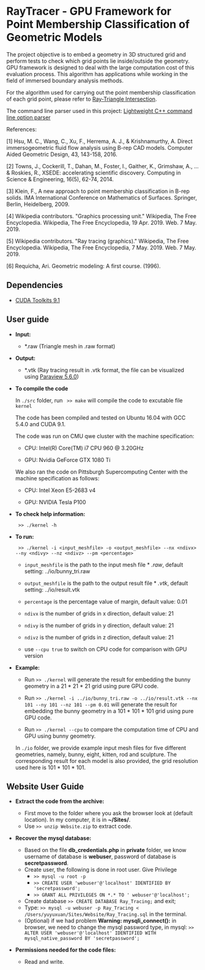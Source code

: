 # RayTracer - GPU Framework for Point Membership Classification of Geometric Models
The project objective is to embed a geometry in 3D structured grid and perform tests to check which grid points lie inside/outside the geometry. GPU framework is designed to deal with the large computation cost of this evaluation process. This algorithm has applications while working in the field of immersed boundary analysis methods.

For the algorithm used for carrying out the point membership classification of each grid point, please refer to [Ray-Triangle Intersection](https://www.scratchapixel.com/lessons/3d-basic-rendering/ray-tracing-rendering-a-triangle/ray-triangle-intersection-geometric-solution).

The command line parser used in this project: [Lightweight C++ command line option parser](https://github.com/jarro2783/cxxopts)

References:

[1] Hsu, M. C., Wang, C., Xu, F., Herrema, A. J., & Krishnamurthy, A. Direct immersogeometric fluid flow analysis using B-rep CAD models. Computer Aided Geometric Design, 43, 143-158, 2016.

[2] Towns, J., Cockerill, T., Dahan, M., Foster, I., Gaither, K., Grimshaw, A., ... & Roskies, R., XSEDE: accelerating scientific discovery. Computing in Science & Engineering, 16(5), 62-74, 2014.

[3]  Klein, F., A new approach to point membership classification in B-rep solids. IMA International Conference on Mathematics of Surfaces. Springer, Berlin, Heidelberg, 2009.

[4]  Wikipedia contributors. "Graphics processing unit." Wikipedia, The Free Encyclopedia. Wikipedia, The Free Encyclopedia, 19 Apr. 2019. Web. 7 May. 2019.

[5]  Wikipedia contributors. "Ray tracing (graphics)." Wikipedia, The Free Encyclopedia. Wikipedia, The Free Encyclopedia, 7 May. 2019. Web. 7 May. 2019.

[6] Requicha, Ari. Geometric modeling: A first course. (1996).

## Dependencies
* [CUDA Toolkits 9.1](https://developer.nvidia.com/accelerated-computing-toolkit)

## User guide

* **Input:**

    * *.raw (Triangle mesh in .raw format)

* **Output:**

    * *.vtk (Ray tracing result in .vtk format, the file can be visualized using [Paraview 5.6.0](https://www.paraview.org/))

* **To compile the code**

    In `./src` folder, run ` >> make` will compile the code to excutable file `kernel`

    The code has been compiled and tested on Ubuntu 16.04 with GCC 5.4.0 and CUDA 9.1.

    The code was run on CMU qwe cluster with the machine specification:

    * CPU: Intel(R) Core(TM) i7 CPU 960  @ 3.20GHz

    * GPU: Nvidia GeForce GTX 1080 Ti

    We also ran the code on Pittsburgh Supercomputing Center with the machine specification as follows:

    * CPU: Intel Xeon E5-2683 v4

    * GPU: NVIDIA Tesla P100

* **To check help information:**

   ` >> ./kernel -h`

* **To run:**

   ` >> ./kernel -i <input_meshfile> -o <output_meshfile> --nx <ndivx> --ny <ndivy> --nz <ndivz> --pm <percentage>`

   * `input_meshfile` is the path to the input mesh file * *.raw*, default setting: ../io/bunny_tri.raw

   * `output_meshfile` is the path to the output result file * *.vtk*, default setting: ../io/result.vtk

   * `percentage` is the percentage value of margin, default value: 0.01

   * `ndivx` is the number of grids in x direction, default value: 21

   * `ndivy` is the number of grids in y direction, default value: 21

   * `ndivz` is the number of grids in z direction, default value: 21

   * use `--cpu true` to switch on CPU code for comparison with GPU version

 * **Example:**

   * Run `>> ./kernel` will generate the result for embedding the bunny geometry in a 21 * 21 * 21 grid using pure GPU code.

   * Run `>> ./kernel -i ../io/bunny_tri.raw -o ../io/result.vtk --nx 101 --ny 101 --nz 101 --pm 0.01` will generate the result for embedding the bunny geometry in a 101 * 101 * 101 grid using pure GPU code.

   * Run `>> ./kernel --cpu` to compare the computation time of CPU and GPU using bunny geometry.



   In `./io` folder, we provide example input mesh files for five different geometries, namely, bunny, eight, kitten, rod and sculpture. The corresponding result for each model is also provided, the grid resolution used here is 101 * 101 * 101.


## Website User Guide

* **Extract the code from the archive:**
     * First move to the folder where you ask the browser look at (default location). In my computer, it is in **~/Sites/**.
     * Use `>> unzip Website.zip` to extract code.
* **Recover the mysql database:**
     * Based on the file **db_credentials.php** in **private** folder, we know username of database is **webuser**, password of database is **secretpassword**.
     * Create user, the following is done in root user. Give Privilege
       * `>> mysql -u root -p`
       * `>> CREATE USER 'webuser'@'localhost' IDENTIFIED BY 'secretpassword';`
       * `>> GRANT ALL PRIVILEGES ON *.* TO ' webuser'@'localhost';`
     * Create database `>> CREATE DATABASE Ray_Tracing;` and exit;
     * Type: `>> mysql -u webuser -p Ray_Tracing < /Users/yuyuxuan/Sites/Website/Ray_Tracing.sql` in the terminal.
     * (Optional) if we had problem **Warning: mysqli_connect():** in browser, we need to change the mysql password type, in mysql: `>> ALTER USER 'webuser'@'localhost' IDENTIFIED WITH mysql_native_password BY 'secretpassword';`

* **Permissions needed for the code files:**

    * Read and write.
